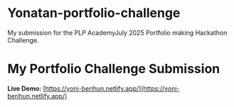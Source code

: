 # Yonatan-portfolio-challenge
My submission for the PLP AcademyJuly 2025 Portfolio making Hackathon Challenge.
# My Portfolio Challenge Submission

**Live Demo:** [https://yoni-berihun.netlify.app/](https://yoni-berihun.netlify.app/)


